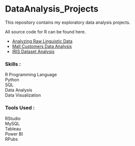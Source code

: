 # DataAnalysis_Projects
This repository contains my exploratory data analysis projects. <br>

All source code for R can be found here.<br>

- [Analyzing Raw Linguistic Data](http://rpubs.com/aparna_rvm/1123594)
- [Mall Customers Data Analysis](http://rpubs.com/aparna_rvm/1098780)
- [IRIS Dataset Analysis](http://rpubs.com/aparna_rvm/1097907)

### Skills : 
R Programming Language <br>
Python<br>
SQL <br>
Data Analysis <br>
Data Visualization <br>
### Tools Used : 
RStudio <br>
MySQL <br>
Tableau <br>
Power BI <br>
RPubs
